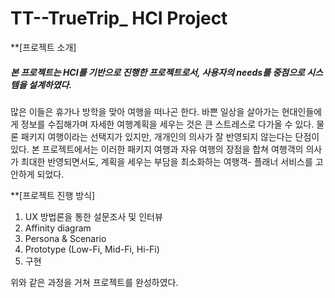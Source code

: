 # TT--TrueTrip_ HCI Project

**[프로젝트 소개]

##### 본 프로젝트는 HCI를 기반으로 진행한 프로젝트로서, 사용자의 needs를 중점으로 시스템을 설계하였다.

많은 이들은 휴가나 방학을 맞아 여행을 떠나곤 한다. 바쁜 일상을 살아가는 현대인들에게 정보를 수집해가며 자세한 여행계획을 세우는 것은
큰 스트레스로 다가올 수 있다. 물론 패키지 여행이라는 선택지가 있지만, 개개인의 의사가 잘 반영되지 않는다는 단점이 있다.
본 프로젝트에서는 이러한 패키지 여행과 자유 여행의 장점을 합쳐 여행객의 의사가 최대한 반영되면서도, 계획을 세우는 부담을 최소화하는 
여행객- 플래너 서비스를 고안하게 되었다. 

**[프로젝트 진행 방식]

1. UX 방법론을 통한 설문조사 및 인터뷰
2. Affinity diagram
3. Persona & Scenario
4. Prototype (Low-Fi, Mid-Fi, Hi-Fi)
5. 구현

위와 같은 과정을 거쳐 프로젝트를 완성하였다. 
